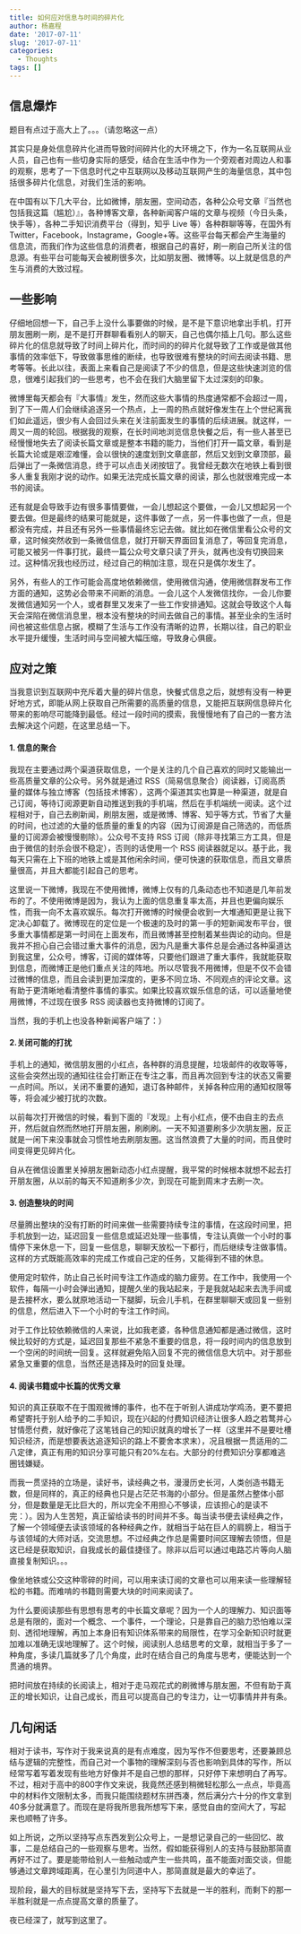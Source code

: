 ```yaml
---
title: 如何应对信息与时间的碎片化
author: 杨嘉程
date: '2017-07-11'
slug: '2017-07-11'
categories:
  - Thoughts
tags: []
---
```


## 信息爆炸

题目有点过于高大上了。。。（请忽略这一点）

其实只是身处信息碎片化进而导致时间碎片化的大环境之下，作为一名互联网从业人员，自己也有一些切身实际的感受，结合在生活中作为一个旁观者对周边人和事的观察，思考了一下信息时代之中互联网以及移动互联网产生的海量信息，其中包括很多碎片化信息，对我们生活的影响。

在中国有以下几大平台，比如微博，朋友圈，空间动态，各种公众号文章『当然也包括我这篇（尴尬）』，各种博客文章，各种新闻客户端的文章与视频（今日头条，快手等），各种二手知识消费平台（得到，知乎 Live 等）各种群聊等等，在国外有 Twitter，Facebook，Instagrame，Google+等。这些平台每天都会产生海量的信息流，而我们作为这些信息的消费者，根据自己的喜好，刷一刷自己所关注的信息源。有些平台可能每天会被刷很多次，比如朋友圈、微博等。以上就是信息的产生与消费的大致过程。

## 一些影响

仔细地回想一下，自己手上没什么事要做的时候，是不是下意识地拿出手机，打开朋友圈刷一刷，是不是打开群聊看看别人的聊天，自己也偶尔插上几句。那么这些碎片化的信息就导致了时间上碎片化，而时间的的碎片化就导致了工作或是做其他事情的效率低下，导致做事思维的断续，也导致很难有整块的时间去阅读书籍、思考等等。长此以往，表面上来看自己是阅读了不少的信息，但是这些快速浏览的信息，很难引起我们的一些思考，也不会在我们大脑里留下太过深刻的印象。

微博里每天都会有『大事情』发生，然而这些大事情的热度通常都不会超过一周，到了下一周人们会继续追逐另一个热点，上一周的热点就好像发生在上个世纪离我们如此遥远，很少有人会回过头来在关注前面发生的事情的后续进展。就这样，一周又一周的轮回。根据我的观察，在长时间地浏览信息快餐之后，有一些人甚至已经慢慢地失去了阅读长篇文章或是整本书籍的能力，当他们打开一篇文章，看到是长篇大论或是艰涩难懂，会以很快的速度划到文章底部，然后又划到文章顶部，最后弹出了一条微信消息，终于可以点击关闭按钮了。我曾经无数次在地铁上看到很多人重复我刚才说的动作。如果无法完成长篇文章的阅读，那么也就很难完成一本书的阅读。

还有就是会导致手边有很多事情要做，一会儿想起这个要做，一会儿又想起另一个要去做。但是最终的结果可能就是，这件事做了一点，另一件事也做了一点，但是都没有完成，并且还有另外一些事情最终忘记去做。就比如在微信里看公众号的文章，这时候突然收到一条微信信息，就打开聊天界面回复消息了，等回复完消息，可能又被另一件事打扰，最终一篇公众号文章只读了开头，就再也没有切换回来过。这种情况我也经历过，经过自己的稍加注意，现在只是偶尔发生了。

另外，有些人的工作可能会高度地依赖微信，使用微信沟通，使用微信群发布工作方面的通知，这势必会带来不间断的消息。一会儿这个人发微信找你，一会儿你要发微信通知另一个人，或者群里又发来了一些工作安排通知。这就会导致这个人每天会深陷在微信消息里，根本没有整块的时间去做自己的事情。甚至业余的生活时间也被这些信息占据，模糊了生活与工作没有清晰的边界，长期以往，自己的职业水平提升缓慢，生活时间与空间被大幅压缩，导致身心俱疲。

## 应对之策

当我意识到互联网中充斥着大量的碎片信息，快餐式信息之后，就想有没有一种更好地方式，即能从网上获取自己所需要的高质量的信息，又能把互联网信息碎片化带来的影响尽可能降到最低。经过一段时间的摸索，我慢慢地有了自己的一套方法去解决这个问题，在这里总结一下。

#### 1. 信息的聚合
我现在主要通过两个渠道获取信息，一个是关注的几个自己喜欢的同时又能输出一些高质量文章的公众号。另外就是通过 RSS（简易信息聚合）阅读器，订阅高质量的媒体与独立博客（包括技术博客），这两个渠道其实也算是一种渠道，就是自己订阅，等待订阅源更新自动推送到我的手机端，然后在手机端统一阅读。这个过程相对于，自己去刷新闻，刷朋友圈，或是微博、博客、知乎等方式，节省了大量的时间，也过滤的大量的低质量的重复的内容（因为订阅源是自己筛选的，而低质量的订阅源会被慢慢剔除）。公众号不支持 RSS 订阅（除非寻找第三方工具，但是由于微信的封杀会很不稳定），否则的话使用一个 RSS 阅读器就足以。基于此，我每天只需在上下班的地铁上或是其他闲余时间，便可快速的获取信息，而且文章质量很高，并且大都能引起自己的思考。

这里说一下微博，我现在不使用微博，微博上仅有的几条动态也不知道是几年前发布的了。不使用微博是因为，我认为上面的信息重复率太高，并且也更偏向娱乐性，而我一向不太喜欢娱乐。每次打开微博的时候便会收到一大堆通知更是让我下定决心卸载了。微博现在的定位是一个极速的及时的第一手的短新闻发布平台，很多重大事情都是第一时间在上面发布，而且微博甚至控制着某些舆论的动向。但是我并不担心自己会错过重大事件的消息，因为凡是重大事件总是会通过各种渠道达到我这里，公众号，博客，订阅的媒体等，只要他们跟进了重大事件，我就能获取到信息，而微博正是他们重点关注的阵地。所以尽管我不用微博，但是不仅不会错过微博的信息，而且会读到更加深度的，更多不同立场、不同观点的评论文章。这有助于更清晰地看清整件事情的事实。如果比较喜欢娱乐信息的话，可以适量地使用微博，不过现在很多 RSS 阅读器也支持微博的订阅了。

当然，我的手机上也没各种新闻客户端了：）

#### 2.关闭可能的打扰

手机上的通知，微信朋友圈的小红点，各种群的消息提醒，垃圾邮件的收取等等，这些会突然出现的通知往往会打断正在专注之事，而且再次回到专注的状态又需要一点时间。所以，关闭不重要的通知，退订各种邮件，关掉各种应用的通知权限等等，将会减少被打扰的次数。

以前每次打开微信的时候，看到下面的『发现』上有小红点，便不由自主的去点开，然后就自然而然地打开朋友圈，刷刷刷。一天不知道要刷多少次朋友圈，反正就是一闲下来没事就会习惯性地去刷朋友圈。这当然浪费了大量的时间，而且使时间变得更见碎片化。

自从在微信设置里关掉朋友圈新动态小红点提醒，我平常的时候根本就想不起去打开朋友圈，从以前的每天不知道刷多少次，到现在可能到周末才去刷一次。

#### 3. 创造整块的时间

尽量腾出整块的没有打断的时间来做一些需要持续专注的事情，在这段时间里，把手机放到一边，延迟回复一些信息或延迟处理一些事情，专注认真做一个小时的事情停下来休息一下，回复一些信息，聊聊天放松一下都行，而后继续专注做事情。这样的方式既能高效率的完成工作或自己定的任务，又能得到不错的休息。

使用定时软件，防止自己长时间专注工作造成的脑力疲劳。在工作中，我使用一个软件，每隔一小时会弹出通知，提醒久坐的我站起来，于是我就站起来去洗手间或是去接杯水，要么就原地活动一下腿脚，玩会儿手机，在群里聊聊天或回复一些别的信息，然后进入下一个小时的专注工作时间。

对于工作比较依赖微信的人来说，比如我老婆，各种信息通知都是通过微信，这时候比较好的方式是，延迟回复那些不紧急不重要的信息，将一段时间内的信息放到一个空闲的时间统一回复。这样就避免陷入回复不完的微信信息大坑中。对于那些紧急又重要的信息，当然还是选择及时的回复处理。

#### 4. 阅读书籍或中长篇的优秀文章

知识的真正获取不在于围观微博的事件，也不在于听别人讲成功学鸡汤，更不要把希望寄托于别人给予的二手知识，现在兴起的付费知识经济让很多人趋之若鹜并心甘情愿付费，就好像花了这笔钱自己的知识就真的增长了一样（这里并不是要吐槽知识经济，而是想要表达追逐知识的路上不要舍本求末），况且根据一贯适用的二八定律，真正有用的知识分享可能只有20%左右。大部分的付费知识分享都难逃圈钱嫌疑。

而我一贯坚持的立场是，读好书，读经典之书，漫漫历史长河，人类创造书籍无数，但是同样的，真正的经典也只是占茫茫书海的小部分。但是虽然占整体小部分，但是数量是无比巨大的，所以完全不用担心不够读，应该担心的是读不完：）。因为人生苦短，真正留给读书的时间并不多。每当读书便去读经典之作，了解一个领域便去读该领域的各种经典之作，就相当于站在巨人的肩膀上，相当于与该领域的大师对话，交流思想。不过经典之作总是需要时间区理解去领悟，但是这已经是获取知识，自我成长的最佳捷径了。除非以后可以通过电路芯片等向人脑直接复制知识。。。

像坐地铁或公交这种零碎的时间，可以用来读订阅的文章也可以用来读一些理解轻松的书籍。而难啃的书籍则需要大块的时间来阅读了。

为什么要阅读那些有思想有思考的中长篇文章呢？因为一个人的理解力、知识面等总是有限的，面对一个概念、一个事件，一个理论，只是靠自己的脑力恐怕难以深刻、透彻地理解，再加上本身旧有知识体系带来的局限性，在学习全新知识时就更加难以准确无误地理解了。这个时候，阅读别人总结思考的文章，就相当于多了一种角度，多读几篇就多了几个角度，此时在结合自己的角度与思考，便能达到一个贯通的境界。

把时间放在持续的长阅读上，相对于走马观花式的刷微博与朋友圈，不但有助于真正的增长知识，让自己成长，而且可以提高自己的专注力，让一切事情井井有条。

## 几句闲话

相对于读书，写作对于我来说真的是有点难度，因为写作不但要思考，还要兼顾总结与逻辑的完整性，而自己对一个事物的理解深刻与否也影响到具体的写作，所以经常写着写着发现有些地方好像并不是自己想的那样，只好停下来想明白了再写。不过，相对于高中的800字作文来说，我竟然还感到稍微轻松那么一点点，毕竟高中的材料作文限制太多，而我只能围绕题材东拼西凑，然后满分六十分的作文拿到40多分就满意了。而现在是将我所思我所想写下来，感觉自由的空间大了，写起来也顺畅了许多。

如上所说，之所以坚持写点东西发到公众号上，一是想记录自己的一些回忆、故事，二是总结自己的一些观察与思考。当然，假如能获得别人的支持与鼓励那简直再好不过了。要是能带给别人一些触动或产生一些共鸣，虽不能面对面交谈，但能够通过文章跨域距离，在心里引为同道中人，那简直就是最大的幸运了。

现阶段，最大的目标就是坚持写下去，坚持写下去就是一半的胜利，而剩下的那一半胜利就是一点点提高文章的质量了。

夜已经深了，就写到这里了。





